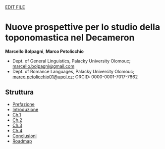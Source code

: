 

[EDIT FILE](https://github.com/olablit2/geoBoccaccio/edit/master/docs/2018-article/index.md)

# Nuove prospettive per lo studio della toponomastica nel Decameron

**Marcello Bolpagni**, **Marco Petolicchio**

* Dept. of General Linguistics, Palacky University Olomouc; marcello.bolpagni@gmail.com
* Dept. of Romance Languages, Palacky University Olomouc; marco.petolicchio01@upol.cz; ORCID: 0000-0001-7017-7862





## Struttura

* [Prefazione](https://olablit2.github.io/geoBoccaccio/2018-article/05-preface)
* [Introduzione](https://olablit2.github.io/geoBoccaccio/2018-article/10-introduction)
* [Ch.1](https://olablit2.github.io/geoBoccaccio/2018-article/20-chapter1)
* [Ch.2](https://olablit2.github.io/geoBoccaccio/2018-article/30-chapter2)
* [Ch.3](https://olablit2.github.io/geoBoccaccio/2018-article/40-chapter3)
* [Ch.4](https://olablit2.github.io/geoBoccaccio/2018-article/50-chapter4)
* [Conclusioni](https://olablit2.github.io/geoBoccaccio/2018-article/90-conclusion)
* [Roadmap](https://olablit2.github.io/geoBoccaccio/2018-article/99-roadmap)

